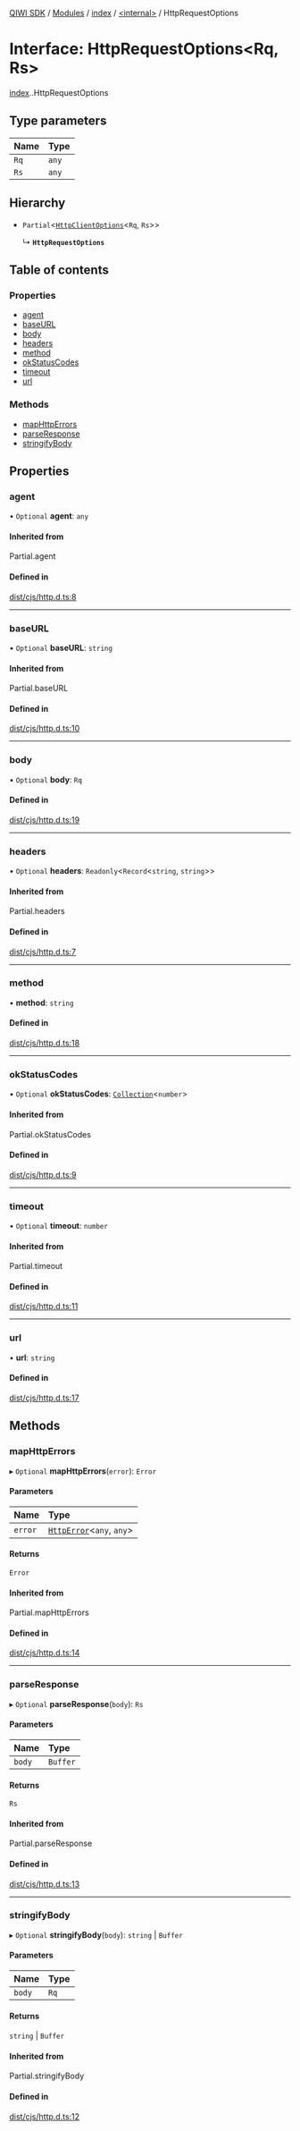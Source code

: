 [QIWI SDK](../README.md) / [Modules](../modules.md) / [index](../modules/index.md) / [<internal\>](../modules/index._internal_.md) / HttpRequestOptions

# Interface: HttpRequestOptions<Rq, Rs\>

[index](../modules/index.md).[<internal>](../modules/index._internal_.md).HttpRequestOptions

## Type parameters

| Name | Type |
| :------ | :------ |
| `Rq` | `any` |
| `Rs` | `any` |

## Hierarchy

- `Partial`<[`HttpClientOptions`](index._internal_.HttpClientOptions.md)<`Rq`, `Rs`\>\>

  ↳ **`HttpRequestOptions`**

## Table of contents

### Properties

- [agent](index._internal_.HttpRequestOptions.md#agent)
- [baseURL](index._internal_.HttpRequestOptions.md#baseurl)
- [body](index._internal_.HttpRequestOptions.md#body)
- [headers](index._internal_.HttpRequestOptions.md#headers)
- [method](index._internal_.HttpRequestOptions.md#method)
- [okStatusCodes](index._internal_.HttpRequestOptions.md#okstatuscodes)
- [timeout](index._internal_.HttpRequestOptions.md#timeout)
- [url](index._internal_.HttpRequestOptions.md#url)

### Methods

- [mapHttpErrors](index._internal_.HttpRequestOptions.md#maphttperrors)
- [parseResponse](index._internal_.HttpRequestOptions.md#parseresponse)
- [stringifyBody](index._internal_.HttpRequestOptions.md#stringifybody)

## Properties

### agent

• `Optional` **agent**: `any`

#### Inherited from

Partial.agent

#### Defined in

[dist/cjs/http.d.ts:8](https://github.com/AlexXanderGrib/node-qiwi-sdk/blob/26a7b1c/dist/cjs/http.d.ts#L8)

___

### baseURL

• `Optional` **baseURL**: `string`

#### Inherited from

Partial.baseURL

#### Defined in

[dist/cjs/http.d.ts:10](https://github.com/AlexXanderGrib/node-qiwi-sdk/blob/26a7b1c/dist/cjs/http.d.ts#L10)

___

### body

• `Optional` **body**: `Rq`

#### Defined in

[dist/cjs/http.d.ts:19](https://github.com/AlexXanderGrib/node-qiwi-sdk/blob/26a7b1c/dist/cjs/http.d.ts#L19)

___

### headers

• `Optional` **headers**: `Readonly`<`Record`<`string`, `string`\>\>

#### Inherited from

Partial.headers

#### Defined in

[dist/cjs/http.d.ts:7](https://github.com/AlexXanderGrib/node-qiwi-sdk/blob/26a7b1c/dist/cjs/http.d.ts#L7)

___

### method

• **method**: `string`

#### Defined in

[dist/cjs/http.d.ts:18](https://github.com/AlexXanderGrib/node-qiwi-sdk/blob/26a7b1c/dist/cjs/http.d.ts#L18)

___

### okStatusCodes

• `Optional` **okStatusCodes**: [`Collection`](../modules/index.QIWI.md#collection)<`number`\>

#### Inherited from

Partial.okStatusCodes

#### Defined in

[dist/cjs/http.d.ts:9](https://github.com/AlexXanderGrib/node-qiwi-sdk/blob/26a7b1c/dist/cjs/http.d.ts#L9)

___

### timeout

• `Optional` **timeout**: `number`

#### Inherited from

Partial.timeout

#### Defined in

[dist/cjs/http.d.ts:11](https://github.com/AlexXanderGrib/node-qiwi-sdk/blob/26a7b1c/dist/cjs/http.d.ts#L11)

___

### url

• **url**: `string`

#### Defined in

[dist/cjs/http.d.ts:17](https://github.com/AlexXanderGrib/node-qiwi-sdk/blob/26a7b1c/dist/cjs/http.d.ts#L17)

## Methods

### mapHttpErrors

▸ `Optional` **mapHttpErrors**(`error`): `Error`

#### Parameters

| Name | Type |
| :------ | :------ |
| `error` | [`HttpError`](../classes/index._internal_.HttpError.md)<`any`, `any`\> |

#### Returns

`Error`

#### Inherited from

Partial.mapHttpErrors

#### Defined in

[dist/cjs/http.d.ts:14](https://github.com/AlexXanderGrib/node-qiwi-sdk/blob/26a7b1c/dist/cjs/http.d.ts#L14)

___

### parseResponse

▸ `Optional` **parseResponse**(`body`): `Rs`

#### Parameters

| Name | Type |
| :------ | :------ |
| `body` | `Buffer` |

#### Returns

`Rs`

#### Inherited from

Partial.parseResponse

#### Defined in

[dist/cjs/http.d.ts:13](https://github.com/AlexXanderGrib/node-qiwi-sdk/blob/26a7b1c/dist/cjs/http.d.ts#L13)

___

### stringifyBody

▸ `Optional` **stringifyBody**(`body`): `string` \| `Buffer`

#### Parameters

| Name | Type |
| :------ | :------ |
| `body` | `Rq` |

#### Returns

`string` \| `Buffer`

#### Inherited from

Partial.stringifyBody

#### Defined in

[dist/cjs/http.d.ts:12](https://github.com/AlexXanderGrib/node-qiwi-sdk/blob/26a7b1c/dist/cjs/http.d.ts#L12)
